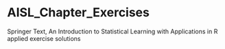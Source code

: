 # AISL_Chapter_Exercises
Springer Text, An Introduction to Statistical Learning with Applications in R applied exercise solutions
